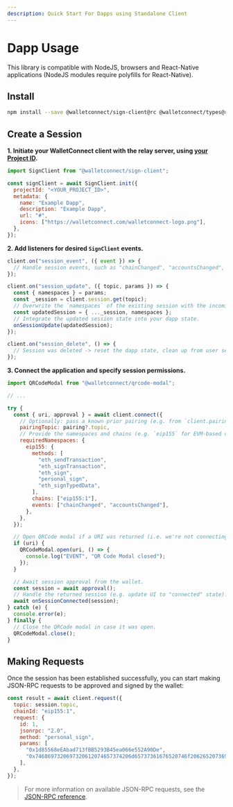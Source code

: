 ```yaml
---
description: Quick Start For Dapps using Standalone Client
---
```


# Dapp Usage

This library is compatible with NodeJS, browsers and React-Native applications \(NodeJS modules require polyfills for React-Native\).

## Install

```bash npm2yarn
npm install --save @walletconnect/sign-client@rc @walletconnect/types@rc
```

## Create a Session

**1. Initiate your WalletConnect client with the relay server, using [your Project ID](../../advanced/relay-server.md).**

```javascript
import SignClient from "@walletconnect/sign-client";

const signClient = await SignClient.init({
  projectId: "<YOUR_PROJECT_ID>",
  metadata: {
    name: "Example Dapp",
    description: "Example Dapp",
    url: "#",
    icons: ["https://walletconnect.com/walletconnect-logo.png"],
  },
});
```

**2. Add listeners for desired `SignClient` events.**

```javascript
client.on("session_event", ({ event }) => {
  // Handle session events, such as "chainChanged", "accountsChanged", etc.
});

client.on("session_update", ({ topic, params }) => {
  const { namespaces } = params;
  const _session = client.session.get(topic);
  // Overwrite the `namespaces` of the existing session with the incoming one.
  const updatedSession = { ..._session, namespaces };
  // Integrate the updated session state into your dapp state.
  onSessionUpdate(updatedSession);
});

client.on("session_delete", () => {
  // Session was deleted -> reset the dapp state, clean up from user session, etc.
});
```

**3. Connect the application and specify session permissions.**

```javascript
import QRCodeModal from "@walletconnect/qrcode-modal";

// ...

try {
  const { uri, approval } = await client.connect({
    // Optionally: pass a known prior pairing (e.g. from `client.pairing.values`) to skip the `uri` step.
    pairingTopic: pairing?.topic,
    // Provide the namespaces and chains (e.g. `eip155` for EVM-based chains) we want to use in this session.
    requiredNamespaces: {
      eip155: {
        methods: [
          "eth_sendTransaction",
          "eth_signTransaction",
          "eth_sign",
          "personal_sign",
          "eth_signTypedData",
        ],
        chains: ["eip155:1"],
        events: ["chainChanged", "accountsChanged"],
      },
    },
  });

  // Open QRCode modal if a URI was returned (i.e. we're not connecting an existing pairing).
  if (uri) {
    QRCodeModal.open(uri, () => {
      console.log("EVENT", "QR Code Modal closed");
    });
  }

  // Await session approval from the wallet.
  const session = await approval();
  // Handle the returned session (e.g. update UI to "connected" state).
  await onSessionConnected(session);
} catch (e) {
  console.error(e);
} finally {
  // Close the QRCode modal in case it was open.
  QRCodeModal.close();
}
```

## Making Requests

Once the session has been established successfully, you can start making JSON-RPC requests to be approved and signed by the wallet:

```javascript
const result = await client.request({
  topic: session.topic,
  chainId: "eip155:1",
  request: {
    id: 1,
    jsonrpc: "2.0",
    method: "personal_sign",
    params: [
      "0x1d85568eEAbad713fBB5293B45ea066e552A90De",
      "0x7468697320697320612074657374206d65737361676520746f206265207369676e6564",
    ],
  },
});
```

> For more information on available JSON-RPC requests, see the [JSON-RPC reference](../../advanced/rpc-reference/ethereum-rpc.md).
